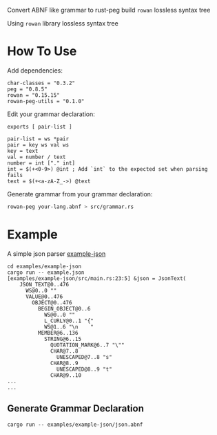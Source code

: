 Convert ABNF like grammar to rust-peg build `rowan` lossless syntax tree

Using `rowan` library lossless syntax tree

# How To Use

Add dependencies:

```
char-classes = "0.3.2"
peg = "0.8.5"
rowan = "0.15.15"
rowan-peg-utils = "0.1.0"
```

Edit your grammar declaration:

```abnf
exports [ pair-list ]

pair-list = ws *pair
pair = key ws val ws
key = text
val = number / text
number = int ["." int]
int = $(+<0-9>) @int ; Add `int` to the expected set when parsing fails
text = $(+<a-zA-Z_->) @text
```

Generate grammar from your grammar declaration:

```sh
rowan-peg your-lang.abnf > src/grammar.rs
```

# Example

A simple json parser [example-json](./examples/example-json)

```
cd examples/example-json
cargo run -- example.json
[examples/example-json/src/main.rs:23:5] &json = JsonText(
    JSON_TEXT@0..476
      WS@0..0 ""
      VALUE@0..476
        OBJECT@0..476
          BEGIN_OBJECT@0..6
            WS@0..0 ""
            L_CURLY@0..1 "{"
            WS@1..6 "\n    "
          MEMBER@6..136
            STRING@6..15
              QUOTATION_MARK@6..7 "\""
              CHAR@7..8
                UNESCAPED@7..8 "s"
              CHAR@8..9
                UNESCAPED@8..9 "t"
              CHAR@9..10
...
...
```

## Generate Grammar Declaration

```
cargo run -- examples/example-json/json.abnf
```
